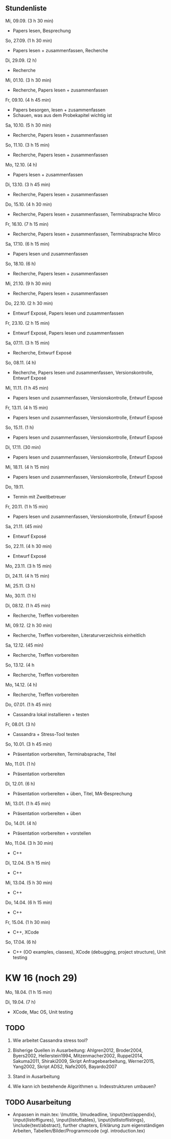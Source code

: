 ## Stundenliste

Mi, 09.09. (3 h 30 min)
- Papers lesen, Besprechung

So, 27.09. (1 h 30 min)
- Papers lesen + zusammenfassen, Recherche

Di, 29.09. (2 h)
- Recherche

Mi, 01.10. (3 h 30 min)
- Recherche, Papers lesen + zusammenfassen

Fr, 09.10. (4 h 45 min)
- Papers besorgen, lesen + zusammenfassen
- Schauen, was aus dem Probekapitel wichtig ist

Sa, 10.10. (5 h 30 min)
- Recherche, Papers lesen + zusammenfassen 

So, 11.10. (3 h 15 min)
- Recherche, Papers lesen + zusammenfassen 

Mo, 12.10. (4 h)
- Papers lesen + zusammenfassen 

Di, 13.10. (3 h 45 min)
- Recherche, Papers lesen + zusammenfassen

Do, 15.10. (4 h 30 min)
- Recherche, Papers lesen + zusammenfassen, Terminabsprache Mirco

Fr, 16.10. (7 h 15 min)
- Recherche, Papers lesen + zusammenfassen, Terminabsprache Mirco

Sa, 17.10. (6 h 15 min)
- Papers lesen und zusammenfassen 

So, 18.10. (6 h)
- Recherche, Papers lesen + zusammenfassen

Mi, 21.10. (9 h 30 min)
- Recherche, Papers lesen + zusammenfassen

Do, 22.10. (2 h 30 min)
- Entwurf Exposé, Papers lesen und zusammenfassen

Fr, 23.10. (2 h 15 min)
- Entwurf Exposé, Papers lesen und zusammenfassen

Sa, 07.11. (3 h 15 min)
- Recherche, Entwurf Exposé

So, 08.11. (4 h)
- Recherche, Papers lesen und zusammenfassen, Versionskontrolle, Entwurf Exposé

Mi, 11.11. (1 h 45 min)
- Papers lesen und zusammenfassen, Versionskontrolle, Entwurf Exposé

Fr, 13.11. (4 h 15 min)
- Papers lesen und zusammenfassen, Versionskontrolle, Entwurf Exposé

So, 15.11. (1 h)
- Papers lesen und zusammenfassen, Versionskontrolle, Entwurf Exposé

Di, 17.11. (30 min)
- Papers lesen und zusammenfassen, Versionskontrolle, Entwurf Exposé

Mi, 18.11. (4 h 15 min)
- Papers lesen und zusammenfassen, Versionskontrolle, Entwurf Exposé

Do, 19.11. 
- Termin mit Zweitbetreuer

Fr, 20.11. (1 h 15 min)
- Papers lesen und zusammenfassen, Versionskontrolle, Entwurf Exposé 

Sa, 21.11. (45 min)
- Entwurf Exposé 

So, 22.11. (4 h 30 min)
- Entwurf Exposé

Mo, 23.11. (3 h 15 min)

Di, 24.11. (4 h 15 min)

Mi, 25.11. (3 h)

Mo, 30.11. (1 h)

Di, 08.12. (1 h 45 min)
- Recherche, Treffen vorbereiten

Mi, 09.12. (2 h 30 min)
- Recherche, Treffen vorbereiten, Literaturverzeichnis einheitlich

Sa, 12.12. (45 min)
- Recherche, Treffen vorbereiten 

So, 13.12. (4 h
- Recherche, Treffen vorbereiten

Mo, 14.12. (4 h)
- Recherche, Treffen vorbereiten

Do, 07.01. (1 h 45 min)
- Cassandra lokal installieren + testen

Fr, 08.01. (3 h)
- Cassandra + Stress-Tool testen

So, 10.01. (3 h 45 min)
- Präsentation vorbereiten, Terminabsprache, Titel 

Mo, 11.01. (1 h)
- Präsentation vorbereiten

Di, 12.01. (6 h)
- Präsentation vorbereiten + üben, Titel, MA-Besprechung

Mi, 13.01. (1 h 45 min)
- Präsentation vorbereiten + üben

Do, 14.01. (4 h)
- Präsentation vorbereiten + vorstellen 

Mo, 11.04. (3 h 30 min)
- C++

Di, 12.04. (5 h 15 min)
- C++

Mi, 13.04. (5 h 30 min)
- C++

Do, 14.04. (6 h 15 min)
- C++

Fr, 15.04. (1 h 30 min)
- C++, XCode

So, 17.04. (6 h)
- C++ (OO examples, classes), XCode (debugging, project structure), Unit testing 

# KW 16 (noch 29)

Mo, 18.04. (1 h 15 min)

Di, 19.04. (7 h)
- XCode, Mac OS, Unit testing


## TODO

1. Wie arbeitet Cassandra stress tool? 

2. Bisherige Quellen in Ausarbeitung: Ahlgren2012, Broder2004, Byers2002, Hellerstein1994, Mitzenmacher2002, Ruppel2014, Sakuma2011, Shiraki2009, Skript Anfragebearbeitung, Werner2015, Yang2002, Skript ADS2, Nafe2005, Bayardo2007

3. Stand in Ausarbeitung 

4. Wie kann ich bestehende Algorithmen u. Indexstrukturen umbauen?


## TODO Ausarbeitung 

- Anpassen in main.tex: \lmutitle, \lmudeadline, \input{text/appendix}, \input{listoffigures}, \input{listoftables}, \input{lstlistoflistings}, \include{text/abstract}, further chapters, Erklärung zum eigenständigen Arbeiten, Tabellen/Bilder/Programmcode (vgl. introduction.tex)
